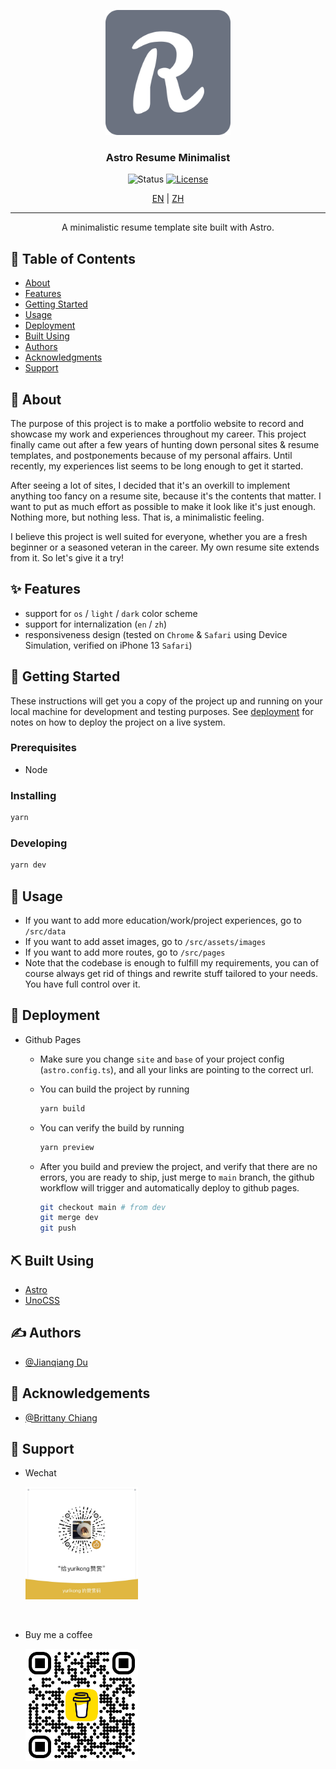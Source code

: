 <p align="center">
 <img width=200 src="./public/android-chrome-512x512.png" alt="Project logo">
</p>

<h3 align="center">Astro Resume Minimalist</h3>

<div align="center">

![Status](https://img.shields.io/badge/status-active-success.svg)
[![License](https://img.shields.io/badge/license-MIT-blue.svg)](/LICENSE)

</div>

<div align="center">
<a href="./README.md">EN</a>
| <a href="./README_zh.md">ZH</a>
</div>

---

<p align="center">A minimalistic resume template site built with Astro.</p>

## 📝 Table of Contents

- [About](#about)
- [Features](#features)
- [Getting Started](#getting_started)
- [Usage](#usage)
- [Deployment](#deployment)
- [Built Using](#built_using)
- [Authors](#authors)
- [Acknowledgments](#acknowledgement)
- [Support](#support)

## 🧐 About <a id="about"></a>

The purpose of this project is to make a portfolio website to record and showcase my work and experiences throughout my career. This project finally came out after a few years of hunting down personal sites & resume templates, and postponements because of my personal affairs. Until recently, my experiences list seems to be long enough to get it started.

After seeing a lot of sites, I decided that it's an overkill to implement anything too fancy on a resume site, because it's the contents that matter. I want to put as much effort as possible to make it look like it's just enough. Nothing more, but nothing less. That is, a minimalistic feeling.

I believe this project is well suited for everyone, whether you are a fresh beginner or a seasoned veteran in the career. My own resume site extends from it. So let's give it a try!

## ✨ Features <a id="features"></a>

- support for `os` / `light` / `dark` color scheme
- support for internalization (`en` / `zh`)
- responsiveness design (tested on `Chrome` & `Safari` using Device Simulation, verified on iPhone 13 `Safari`)

## 🏁 Getting Started <a id="getting_started"></a>

These instructions will get you a copy of the project up and running on your local machine for development and testing purposes. See [deployment](#deployment) for notes on how to deploy the project on a live system.

### Prerequisites

- Node

### Installing

```bash
yarn
```

### Developing

```bash
yarn dev
```

## 🎈 Usage <a id="usage"></a>

- If you want to add more education/work/project experiences, go to `/src/data`
- If you want to add asset images, go to `/src/assets/images`
- If you want to add more routes, go to `/src/pages`
- Note that the codebase is enough to fulfill my requirements, you can of course always get rid of things and rewrite stuff tailored to your needs. You have full control over it.

## 🚀 Deployment <a id="deployment"></a>

- Github Pages

  - Make sure you change `site` and `base` of your project config (`astro.config.ts`), and all your links are pointing to the correct url.

  - You can build the project by running

    ```bash
    yarn build
    ```

  - You can verify the build by running

    ```bash
    yarn preview
    ```

  - After you build and preview the project, and verify that there are no errors, you are ready to ship, just merge to `main` branch, the github workflow will trigger and automatically deploy to github pages.

    ```bash
    git checkout main # from dev
    git merge dev
    git push
    ```

## ⛏️ Built Using <a id="built_using"></a>

- [Astro](https://astro.build/)
- [UnoCSS](https://unocss.dev/)

## ✍️ Authors <a id="authors"></a>

- [@Jianqiang Du](https://github.com/yurikong)

## 🎉 Acknowledgements <a id="acknowledgement"></a>

- [@Brittany Chiang](https://brittanychiang.com)

## 💸 Support <a id="support"></a>

- Wechat

  <img width=180 src="./src/assets/images/wechat-donation-qr.webp" alt="Wechat Donation QR">

<br/>

- Buy me a coffee

  <img width=180 src="./src/assets/images/buy-me-a-coffee-donation-qr.webp" alt="Buy me a coffee QR">
